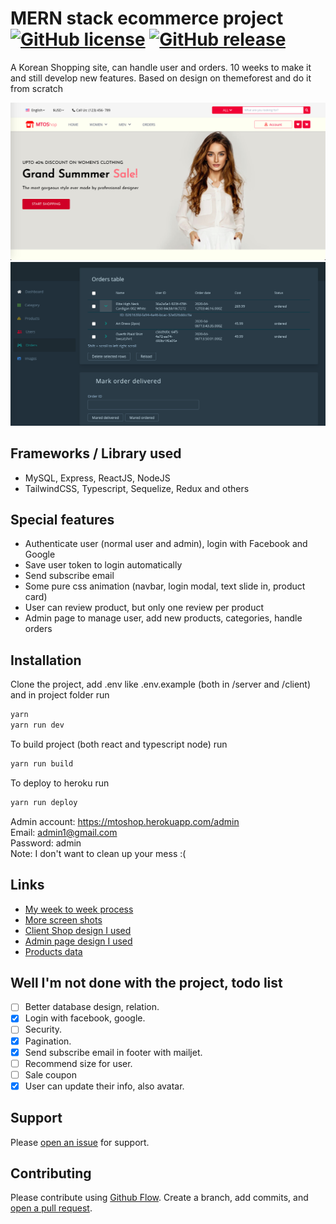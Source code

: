 # MERN stack ecommerce project [![GitHub license](https://img.shields.io/badge/license-MIT-lightgrey.svg)](LICENSE.md) [![GitHub release](https://img.shields.io/github/v/release/minhtamos/mern-ecom)](https://mtoshop.herokuapp.com/)

A Korean Shopping site, can handle user and orders. 10 weeks to make it and still develop new features. Based on design on themeforest and do it from scratch

![Home](/READMEs/images/home.png)
![admin-orders](/READMEs/images/admin-orders.png)

## Frameworks / Library used

- MySQL, Express, ReactJS, NodeJS
- TailwindCSS, Typescript, Sequelize, Redux and others

## Special features

- Authenticate user (normal user and admin), login with Facebook and Google
- Save user token to login automatically
- Send subscribe email
- Some pure css animation (navbar, login modal, text slide in, product card)
- User can review product, but only one review per product
- Admin page to manage user, add new products, categories, handle orders

## Installation

Clone the project, add .env like .env.example (both in /server and /client) and in project folder run

```sh
yarn
yarn run dev
```

To build project (both react and typescript node) run

```sh
yarn run build
```

To deploy to heroku run

```sh
yarn run deploy
```

Admin account: <https://mtoshop.herokuapp.com/admin> <br/>
Email: admin1@gmail.com <br/>
Password: admin <br/>
Note: I don't want to clean up your mess :(

## Links

- [My week to week process](READMEs/ProcessByWeeks.md)
- [More screen shots](READMEs/ScreenShot.md)
- [Client Shop design I used](https://preview.uideck.com/items/shopr-theme/index.html)
- [Admin page design I used](https://preview.themeforest.net/item/material-admin-extended-dark-responsive-template/full_screen_preview/19199417?_ga=2.225058522.1117022391.1583339517-704068843.1583316266)
- [Products data](https://www.kooding.com/)

## Well I'm not done with the project, todo list

- [ ] Better database design, relation.
- [x] Login with facebook, google.
- [ ] Security.
- [x] Pagination.
- [x] Send subscribe email in footer with mailjet.
- [ ] Recommend size for user.
- [ ] Sale coupon
- [x] User can update their info, also avatar.

## Support

Please [open an issue](https://github.com/minhtamos/mern-ecom/issues/new) for support.

## Contributing

Please contribute using [Github Flow](https://guides.github.com/introduction/flow/). Create a branch, add commits, and [open a pull request](https://github.com/minhtamos/mern-ecom/compare).
